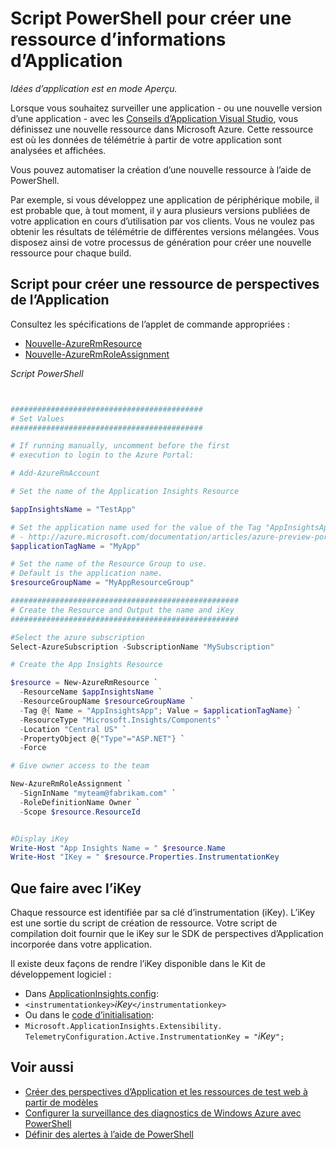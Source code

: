 <properties 
    pageTitle="Script PowerShell pour créer une ressource d’informations d’Application" 
    description="Automatiser la création de ressources de l’Application aperçu." 
    services="application-insights" 
    documentationCenter="windows"
    authors="alancameronwills" 
    manager="douge"/>

<tags 
    ms.service="application-insights" 
    ms.workload="tbd" 
    ms.tgt_pltfrm="ibiza" 
    ms.devlang="na" 
    ms.topic="article" 
    ms.date="02/19/2016" 
    ms.author="awills"/>

#  <a name="powershell-script-to-create-an-application-insights-resource"></a>Script PowerShell pour créer une ressource d’informations d’Application

*Idées d’application est en mode Aperçu.*

Lorsque vous souhaitez surveiller une application - ou une nouvelle version d’une application - avec les [Conseils d’Application Visual Studio](https://azure.microsoft.com/services/application-insights/), vous définissez une nouvelle ressource dans Microsoft Azure. Cette ressource est où les données de télémétrie à partir de votre application sont analysées et affichées. 

Vous pouvez automatiser la création d’une nouvelle ressource à l’aide de PowerShell.

Par exemple, si vous développez une application de périphérique mobile, il est probable que, à tout moment, il y aura plusieurs versions publiées de votre application en cours d’utilisation par vos clients. Vous ne voulez pas obtenir les résultats de télémétrie de différentes versions mélangées. Vous disposez ainsi de votre processus de génération pour créer une nouvelle ressource pour chaque build.

## <a name="script-to-create-an-application-insights-resource"></a>Script pour créer une ressource de perspectives de l’Application

Consultez les spécifications de l’applet de commande appropriées :

* [Nouvelle-AzureRmResource](https://msdn.microsoft.com/library/mt652510.aspx)
* [Nouvelle-AzureRmRoleAssignment](https://msdn.microsoft.com/library/mt678995.aspx)


*Script PowerShell*  

```PowerShell


###########################################
# Set Values
###########################################

# If running manually, uncomment before the first 
# execution to login to the Azure Portal:

# Add-AzureRmAccount

# Set the name of the Application Insights Resource

$appInsightsName = "TestApp"

# Set the application name used for the value of the Tag "AppInsightsApp" 
# - http://azure.microsoft.com/documentation/articles/azure-preview-portal-using-tags/
$applicationTagName = "MyApp"

# Set the name of the Resource Group to use.  
# Default is the application name.
$resourceGroupName = "MyAppResourceGroup"

###################################################
# Create the Resource and Output the name and iKey
###################################################

#Select the azure subscription
Select-AzureSubscription -SubscriptionName "MySubscription"

# Create the App Insights Resource

$resource = New-AzureRmResource `
  -ResourceName $appInsightsName `
  -ResourceGroupName $resourceGroupName `
  -Tag @{ Name = "AppInsightsApp"; Value = $applicationTagName} `
  -ResourceType "Microsoft.Insights/Components" `
  -Location "Central US" `
  -PropertyObject @{"Type"="ASP.NET"} `
  -Force

# Give owner access to the team

New-AzureRmRoleAssignment `
  -SignInName "myteam@fabrikam.com" `
  -RoleDefinitionName Owner `
  -Scope $resource.ResourceId 


#Display iKey
Write-Host "App Insights Name = " $resource.Name
Write-Host "IKey = " $resource.Properties.InstrumentationKey

```

## <a name="what-to-do-with-the-ikey"></a>Que faire avec l’iKey

Chaque ressource est identifiée par sa clé d’instrumentation (iKey). L’iKey est une sortie du script de création de ressource. Votre script de compilation doit fournir que le iKey sur le SDK de perspectives d’Application incorporée dans votre application.

Il existe deux façons de rendre l’iKey disponible dans le Kit de développement logiciel :
  
* Dans [ApplicationInsights.config](app-insights-configuration-with-applicationinsights-config.md): 
 * `<instrumentationkey>`*iKey*`</instrumentationkey>`
* Ou dans le [code d’initialisation](app-insights-api-custom-events-metrics.md): 
 * `Microsoft.ApplicationInsights.Extensibility.
    TelemetryConfiguration.Active.InstrumentationKey = "`*iKey*`";`



## <a name="see-also"></a>Voir aussi

* [Créer des perspectives d’Application et les ressources de test web à partir de modèles](app-insights-powershell.md)
* [Configurer la surveillance des diagnostics de Windows Azure avec PowerShell](app-insights-powershell-azure-diagnostics.md) 
* [Définir des alertes à l’aide de PowerShell](app-insights-powershell-alerts.md)

 